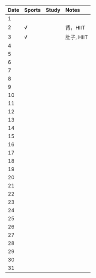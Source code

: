 Date|Sports|Study|Notes
:---------------|:---------------|:---------------|:---------------
1| | | |
2|√| |背，HIIT|
3|√| |肚子, HIIT|
4| | | |
5| | | |
6| | | |
7| | | |
8| | | |
9| | | |
10| | | |
11| | | |
12| | | |
13| | | |
14| | | |
15| | | |
16| | | |
17| | | |
18| | | |
19| | | |
20| | | |
21| | | |
22| | | |
23| | | |
24| | | |
25| | | |
26| | | |
27| | | |
28| | | |
29| | | |
30| | | |
31| | | |
